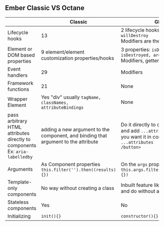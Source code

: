 ## Ember Classic VS Octane
|   | Classic | Glimmer |
| --- | --- | --- |
| Lifecycle hooks | 13 | 2 lifecycle hooks <code>constructor willDestroy</code> <br/>Modifiers are the answer|
| Element or DOM based properties | 9 element/element customization properties/hooks | 3 properties: <code>isDestroying, isDestroyed, args </code> <br/> Modifiers, getters, tracked properties |
| Event handlers | 29 | Modifiers |
| Framework functions | 21 | None |
| Wrapper Element | Yes &quot;div&quot; usually <code>tagName, classNames, attributeBindings</code> | None |
| pass arbitrary HTML attributes directly to components <br/>Ex: <code>aria-labelledby</code> | adding a new argument to the component, and binding that argument to the attribute | Do it directly to component usage and add <code>...attributes</code> to wherever you want it in component.hbs <code><button ...attributes /button></code> |
| Arguments | As Component properties <code>this.filter('').then((results){})</code> | On the <code>args</code> property <code>this.args.filter('').then((results){}) </code>|
| Template-only components | No way without creating a class | Inbuilt feature like usual components and do without a Class |
| Stateless components | Yes | No |
| Initializing | <code>init(){}</code> | <code>constructor(){}</code> |
